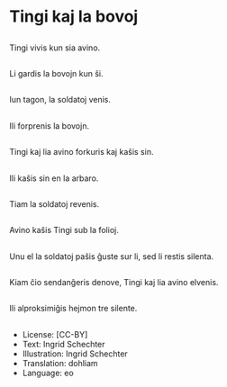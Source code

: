 # Tingi kaj la bovoj

##
Tingi vivis kun sia avino.

##
Li gardis la bovojn kun ŝi.

##
Iun tagon, la soldatoj venis.

##
Ili forprenis la bovojn.

##
Tingi kaj lia avino forkuris kaj kaŝis sin.

##
Ili kaŝis sin en la arbaro.

##
Tiam la soldatoj revenis.

##
Avino kaŝis Tingi sub la folioj.

##
Unu el la soldatoj paŝis ĝuste sur li, sed li restis silenta.

##
Kiam ĉio sendanĝeris denove, Tingi kaj lia avino elvenis.

##
Ili alproksimiĝis hejmon tre silente.

##
* License: [CC-BY]
* Text: Ingrid Schechter
* Illustration: Ingrid Schechter
* Translation: dohliam
* Language: eo
